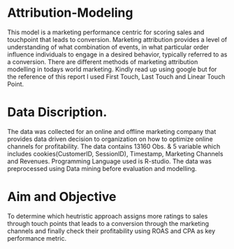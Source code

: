 # Attribution-Modeling
This model is a marketing performance centric for scoring sales and touchpoint that leads to conversion. 
Marketing attribution provides a level of understanding of what combination of events, in what particular order influence individuals to engage in a desired behavior, typically referred to as a conversion. There are different methods of marketing attribution modelling in todays world marketing. Kindly read up using google but for the reference of this report I used First Touch, Last Touch and Linear Touch Point.


# Data Discription.
The data was collected for an online and offline marketing company that provides data driven decision to organization on how to optimize online channels for profitability. The data contains 13160 Obs. & 5 variable which includes cookies(CustomerID, SessionID), Timestamp, Marketing Channels and Revenues.
Programming Language used is R-studio. The data was preprocessed using Data mining before evaluation and modelling. 


# Aim and Objective
To determine which heutristic approach assigns more ratings to sales through touch points that leads to a conversion through the marketing channels and finally check their profitability using ROAS and CPA as key performance metric.


